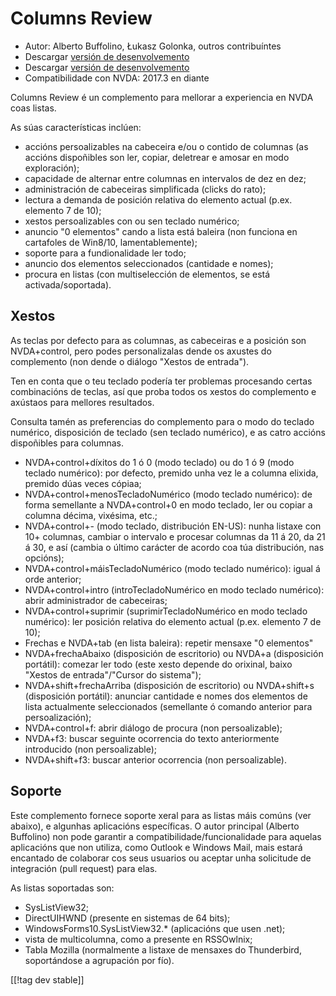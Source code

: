 # Columns Review #

* Autor: Alberto Buffolino, Łukasz Golonka, outros contribuíntes
* Descargar [versión de desenvolvemento][stable]
* Descargar [versión de desenvolvemento][dev]
* Compatibilidade con NVDA: 2017.3 en diante

Columns Review é un complemento para mellorar a experiencia en NVDA coas
listas.

As súas características inclúen:

* accións persoalizables na cabeceira e/ou o contido de columnas (as accións
  dispoñibles son ler, copiar, deletrear e amosar en modo exploración);
* capacidade de alternar entre columnas en intervalos de dez en dez;
* administración de cabeceiras simplificada (clicks do rato);
* lectura a demanda de posición relativa do elemento actual (p.ex. elemento
  7 de 10);
* xestos persoalizables con ou sen teclado numérico;
* anuncio "0 elementos" cando a lista está baleira (non funciona en
  cartafoles de Win8/10, lamentablemente);
* soporte para a fundionalidade ler todo;
* anuncio dos elementos seleccionados (cantidade e nomes);
* procura en listas (con multiselección de elementos, se está
  activada/soportada).

## Xestos

As teclas por defecto para as columnas, as cabeceiras e a posición son
NVDA+control, pero podes personalizalas dende os axustes do complemento (non
dende o diálogo "Xestos de entrada").

Ten en conta que o teu teclado podería ter problemas procesando certas
combinacións de teclas, así que proba todos os xestos do complemento e
axústaos para mellores resultados.

Consulta tamén as preferencias do complemento para o modo do teclado
numérico, disposición de teclado (sen teclado numérico), e as catro accións
dispoñibles para columnas.

* NVDA+control+díxitos do 1 ó 0 (modo teclado) ou do 1 ó 9 (modo teclado
  numérico): por defecto, premido unha vez le a columna elixida, premido
  dúas veces cópiaa;
* NVDA+control+menosTecladoNumérico (modo teclado numérico): de forma
  semellante a NVDA+control+0 en modo teclado, ler ou copiar a columna
  décima, vixésima, etc.;
* NVDA+control+- (modo teclado, distribución EN-US): nunha listaxe con 10+
  columnas, cambiar o intervalo e procesar columnas da 11 á 20, da 21 á 30,
  e así (cambia o último carácter de acordo coa túa distribución, nas
  opcións);
* NVDA+control+máisTecladoNumérico (modo teclado numérico): igual á orde
  anterior;
* NVDA+control+intro (introTecladoNumérico en modo teclado numérico): abrir
  administrador de cabeceiras;
* NVDA+control+suprimir (suprimirTecladoNumérico en modo teclado numérico):
  ler posición relativa do elemento actual (p.ex. elemento 7 de 10);
* Frechas e NVDA+tab (en lista baleira): repetir mensaxe "0 elementos"
* NVDA+frechaAbaixo (disposición de escritorio) ou NVDA+a (disposición
  portátil): comezar ler todo (este xesto depende do orixinal, baixo "Xestos
  de entrada"/"Cursor do sistema");
* NVDA+shift+frechaArriba (disposición de escritorio) ou NVDA+shift+s
  (disposición portátil): anunciar cantidade e nomes dos elementos de lista
  actualmente seleccionados (semellante ó comando anterior para
  persoalización);
* NVDA+control+f: abrir diálogo de procura (non persoalizable);
* NVDA+f3: buscar seguinte ocorrencia do texto anteriormente introducido
  (non persoalizable);
* NVDA+shift+f3: buscar anterior ocorrencia (non persoalizable).

## Soporte

Este complemento fornece soporte xeral para as listas máis comúns (ver
abaixo), e algunhas aplicacións específicas. O autor principal (Alberto
Buffolino) non pode garantir a compatibilidade/funcionalidade para aquelas
aplicacións que non utiliza, como Outlook e Windows Mail, mais estará
encantado de colaborar cos seus usuarios ou aceptar unha solicitude de
integración (pull request) para elas.

As listas soportadas son:

* SysListView32;
* DirectUIHWND (presente en sistemas de 64 bits);
* WindowsForms10.SysListView32.* (aplicacións que usen .net);
* vista de multicolumna, como a presente en RSSOwlnix;
* Tabla Mozilla (normalmente a listaxe de mensaxes do Thunderbird,
  soportándose a agrupación por fío).


[[!tag dev stable]]


[stable]: https://www.nvaccess.org/addonStore/legacy?file=cr

[dev]: https://www.nvaccess.org/addonStore/legacy?file=cr-dev
